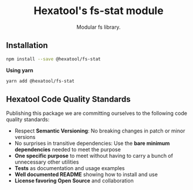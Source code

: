 <h1 align="center">
  Hexatool's fs-stat module 
</h1>

<p align="center">
  Modular fs library.
</p>

## Installation

```bash
npm install --save @hexatool/fs-stat
```

**Using yarn**

```bash
yarn add @hexatool/fs-stat
```

## Hexatool Code Quality Standards

Publishing this package we are committing ourselves to the following code quality standards:

- Respect **Semantic Versioning**: No breaking changes in patch or minor versions
- No surprises in transitive dependencies: Use the **bare minimum dependencies** needed to meet the purpose
- **One specific purpose** to meet without having to carry a bunch of unnecessary other utilities
- **Tests** as documentation and usage examples
- **Well documented README** showing how to install and use
- **License favoring Open Source** and collaboration
